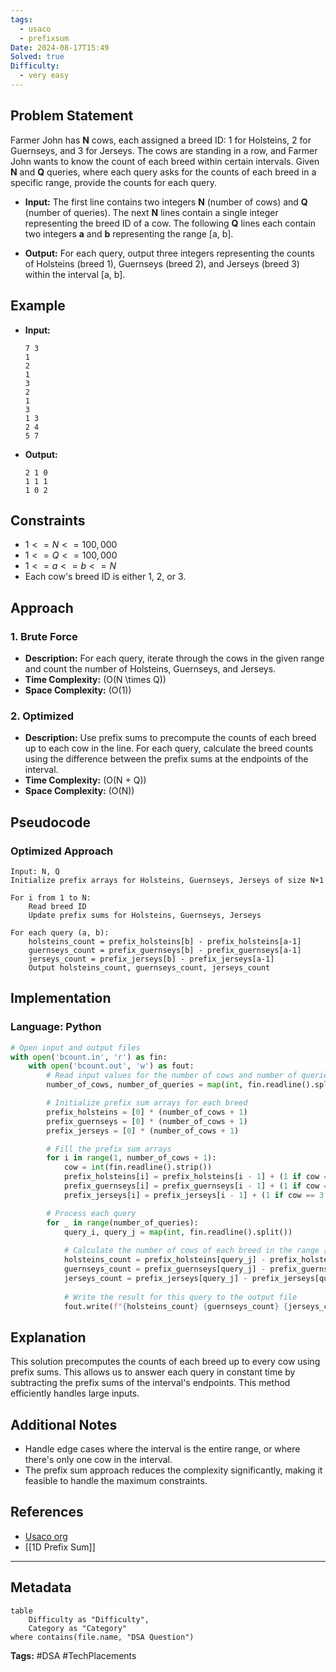 ```yaml
---
tags:
  - usaco
  - prefixsum
Date: 2024-08-17T15:49
Solved: true
Difficulty:
  - very easy
---
```

## Problem Statement
Farmer John has **N** cows, each assigned a breed ID: 1 for Holsteins, 2 for Guernseys, and 3 for Jerseys. The cows are standing in a row, and Farmer John wants to know the count of each breed within certain intervals. Given **N** and **Q** queries, where each query asks for the counts of each breed in a specific range, provide the counts for each query.

- **Input:** The first line contains two integers **N** (number of cows) and **Q** (number of queries). The next **N** lines contain a single integer representing the breed ID of a cow. The following **Q** lines each contain two integers **a** and **b** representing the range [a, b].

- **Output:** For each query, output three integers representing the counts of Holsteins (breed 1), Guernseys (breed 2), and Jerseys (breed 3) within the interval [a, b].

## Example
- **Input:**
  ```
  7 3
  1
  2
  1
  3
  2
  1
  3
  1 3
  2 4
  5 7
  ```
- **Output:**
  ```
  2 1 0
  1 1 1
  1 0 2
  ```

## Constraints
- $1 <= N <= 100,000$
- $1 <= Q <= 100,000$
- $1 <= a <= b <= N$
- Each cow's breed ID is either 1, 2, or 3.

## Approach

### 1. Brute Force
- **Description:** For each query, iterate through the cows in the given range and count the number of Holsteins, Guernseys, and Jerseys.
- **Time Complexity:** \(O(N \times Q)\)
- **Space Complexity:** \(O(1)\)

### 2. Optimized
- **Description:** Use prefix sums to precompute the counts of each breed up to each cow in the line. For each query, calculate the breed counts using the difference between the prefix sums at the endpoints of the interval.
- **Time Complexity:** \(O(N + Q)\)
- **Space Complexity:** \(O(N)\)

## Pseudocode

### Optimized Approach

```
Input: N, Q
Initialize prefix arrays for Holsteins, Guernseys, Jerseys of size N+1

For i from 1 to N:
    Read breed ID
    Update prefix sums for Holsteins, Guernseys, Jerseys

For each query (a, b):
    holsteins_count = prefix_holsteins[b] - prefix_holsteins[a-1]
    guernseys_count = prefix_guernseys[b] - prefix_guernseys[a-1]
    jerseys_count = prefix_jerseys[b] - prefix_jerseys[a-1]
    Output holsteins_count, guernseys_count, jerseys_count
```

## Implementation

### Language: Python
```python
# Open input and output files
with open('bcount.in', 'r') as fin:
    with open('bcount.out', 'w') as fout:
        # Read input values for the number of cows and number of queries
        number_of_cows, number_of_queries = map(int, fin.readline().split())

        # Initialize prefix sum arrays for each breed
        prefix_holsteins = [0] * (number_of_cows + 1)
        prefix_guernseys = [0] * (number_of_cows + 1)
        prefix_jerseys = [0] * (number_of_cows + 1)

        # Fill the prefix sum arrays
        for i in range(1, number_of_cows + 1):
            cow = int(fin.readline().strip())
            prefix_holsteins[i] = prefix_holsteins[i - 1] + (1 if cow == 1 else 0)
            prefix_guernseys[i] = prefix_guernseys[i - 1] + (1 if cow == 2 else 0)
            prefix_jerseys[i] = prefix_jerseys[i - 1] + (1 if cow == 3 else 0)

        # Process each query
        for _ in range(number_of_queries):
            query_i, query_j = map(int, fin.readline().split())
            
            # Calculate the number of cows of each breed in the range [query_i, query_j]
            holsteins_count = prefix_holsteins[query_j] - prefix_holsteins[query_i - 1]
            guernseys_count = prefix_guernseys[query_j] - prefix_guernseys[query_i - 1]
            jerseys_count = prefix_jerseys[query_j] - prefix_jerseys[query_i - 1]
            
            # Write the result for this query to the output file
            fout.write(f"{holsteins_count} {guernseys_count} {jerseys_count}\n")
```

## Explanation
This solution precomputes the counts of each breed up to every cow using prefix sums. This allows us to answer each query in constant time by subtracting the prefix sums of the interval's endpoints. This method efficiently handles large inputs.

## Additional Notes
- Handle edge cases where the interval is the entire range, or where there's only one cow in the interval.
- The prefix sum approach reduces the complexity significantly, making it feasible to handle the maximum constraints.

## References
- [Usaco org](https://usaco.org/index.php?page=viewproblem2&cpid=572)
- [[1D Prefix Sum]]

---

## Metadata
```dataview
table
    Difficulty as "Difficulty",
    Category as "Category"
where contains(file.name, "DSA Question")
```

**Tags:** #DSA  #TechPlacements